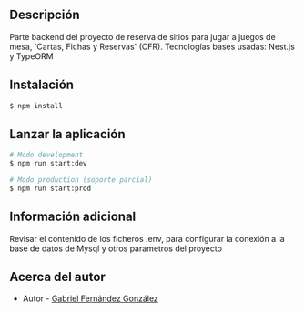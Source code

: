 
## Descripción
Parte backend del proyecto de reserva de sitios para jugar a juegos de mesa, 'Cartas, Fichas y Reservas' (CFR). Tecnologías bases usadas: Nest.js y TypeORM

## Instalación

```bash
$ npm install
```

## Lanzar la aplicación

```bash
# Modo development
$ npm run start:dev

# Modo production (soporte parcial)
$ npm run start:prod
```

## Información adicional
Revisar el contenido de los ficheros .env, para configurar la conexión a la base de datos de Mysql y otros parametros del proyecto

## Acerca del autor

- Autor - [Gabriel Fernández González](gfernandez573r@fpdrioja.com)
